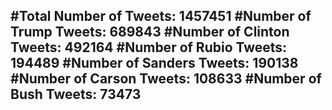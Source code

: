 #Total Number of Tweets: 1457451 
#Number of Trump Tweets: 689843
#Number of Clinton Tweets: 492164
#Number of Rubio Tweets: 194489
#Number of Sanders Tweets: 190138
#Number of Carson Tweets: 108633
#Number of Bush Tweets: 73473
---
